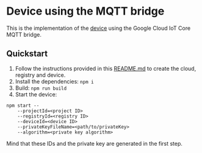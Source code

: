 # Device using the MQTT bridge

This is the implementation of the [device](../../common) using the Google Cloud IoT Core MQTT bridge.

## Quickstart

1. Follow the instructions provided in this [README.md](../README.md) to create the cloud, registry and device.
1. Install the dependencies: `npm i`
1. Build: `npm run build`
1. Start the device:

```
npm start --
    --projectId=<project ID>
    --registryId=<registry ID>
    --deviceId=<device ID>
    --privateKeyFileName=<path/to/privateKey>
    --algorithm=<private key algorithm>
```

Mind that these IDs and the private key are generated in the first step.